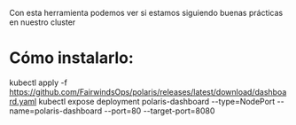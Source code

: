 Con esta herramienta podemos ver si estamos siguiendo buenas prácticas en nuestro cluster

# Cómo instalarlo:

kubectl apply -f https://github.com/FairwindsOps/polaris/releases/latest/download/dashboard.yaml
kubectl expose deployment polaris-dashboard --type=NodePort --name=polaris-dashboard  --port=80 --target-port=8080

<Imagen>